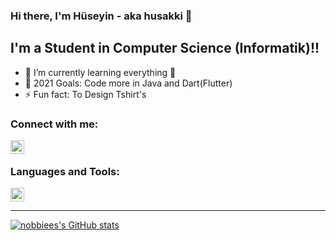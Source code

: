 ### Hi there, I'm Hüseyin - aka husakki 👋

## I'm a Student in Computer Science (Informatik)!!

- 🌱 I’m currently learning everything 🤣
- 🥅 2021 Goals: Code more in Java and Dart(Flutter)
- ⚡ Fun fact: To Design Tshirt's

### Connect with me:
[<img align="left" alt="husakki | Instagram" width="22px" src="https://cdn.jsdelivr.net/npm/simple-icons@v3/icons/instagram.svg" />][instagram]

<br />

### Languages and Tools:
[<img src="https://upload.wikimedia.org/wikipedia/commons/9/9a/Visual_Studio_Code_1.35_icon.svg" alt="VSCode" width="22">][github]


---

[![nobbiees's GitHub stats](https://github-readme-stats.vercel.app/api?username=nobbiee11&hide=contribs,issues)](https://github.com/anuraghazra/github-readme-stats)

[instagram]: https://instagram.com/husakki
[github]: https://github.com/husakki
